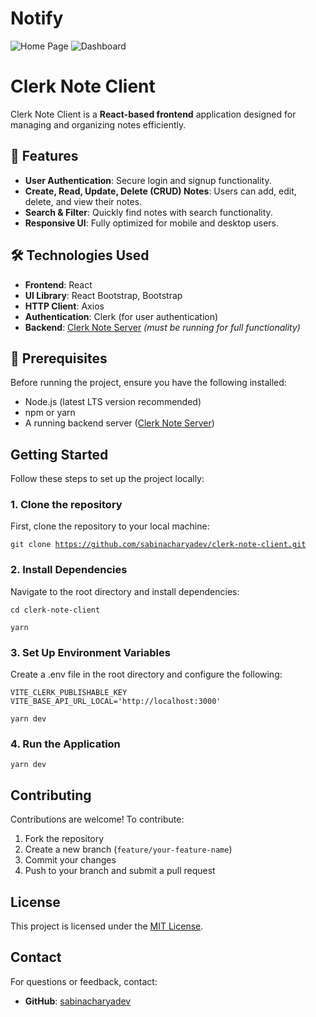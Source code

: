 # Notify

![Home Page](https://i.postimg.cc/vBMXpFrx/temp-Image-XHEkjj.avif)
![Dashboard](https://i.postimg.cc/FzCZdY20/temp-Imageg3k-UQk.avif)

# Clerk Note Client

Clerk Note Client is a **React-based frontend** application designed for managing and organizing notes efficiently.

## 🚀 Features

- **User Authentication**: Secure login and signup functionality.
- **Create, Read, Update, Delete (CRUD) Notes**: Users can add, edit, delete, and view their notes.
- **Search & Filter**: Quickly find notes with search functionality.
- **Responsive UI**: Fully optimized for mobile and desktop users.

## 🛠️ Technologies Used

- **Frontend**: React
- **UI Library**: React Bootstrap, Bootstrap
- **HTTP Client**: Axios
- **Authentication**: Clerk (for user authentication)
- **Backend**: [Clerk Note Server](https://github.com/sabinacharyadev/clerk-note-server) _(must be running for full functionality)_

## 📌 Prerequisites

Before running the project, ensure you have the following installed:

- Node.js (latest LTS version recommended)
- npm or yarn
- A running backend server ([Clerk Note Server](https://github.com/sabinacharyadev/clerk-note-server))

## Getting Started

Follow these steps to set up the project locally:

### 1. Clone the repository

First, clone the repository to your local machine:

<code>git clone https://github.com/sabinacharyadev/clerk-note-client.git</code>

### 2. Install Dependencies

Navigate to the root directory and install dependencies:

<code>cd clerk-note-client</code>

<code>yarn</code>

### 3. Set Up Environment Variables

Create a .env file in the root directory and configure the following:

<code>VITE_CLERK_PUBLISHABLE_KEY</code>
<code>VITE_BASE_API_URL_LOCAL='http://localhost:3000'</code>

<code>yarn dev</code>

### 4. Run the Application

<code>yarn dev</code>

## Contributing

Contributions are welcome! To contribute:

1. Fork the repository
2. Create a new branch (`feature/your-feature-name`)
3. Commit your changes
4. Push to your branch and submit a pull request

## License

This project is licensed under the [MIT License](LICENSE).

## Contact

For questions or feedback, contact:

- **GitHub**: [sabinacharyadev](https://github.com/sabinacharyadev)
